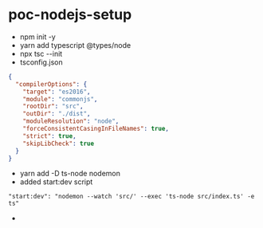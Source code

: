 # poc-nodejs-setup

- npm init -y
- yarn add typescript @types/node
- npx tsc --init
- tsconfig.json
```json
{
  "compilerOptions": {
    "target": "es2016",
    "module": "commonjs",
    "rootDir": "src",
    "outDir": "./dist",
    "moduleResolution": "node",
    "forceConsistentCasingInFileNames": true,
    "strict": true,
    "skipLibCheck": true
  }
}
```
- yarn add -D ts-node nodemon
- added start:dev script
```
"start:dev": "nodemon --watch 'src/' --exec 'ts-node src/index.ts' -e ts"
```
- 